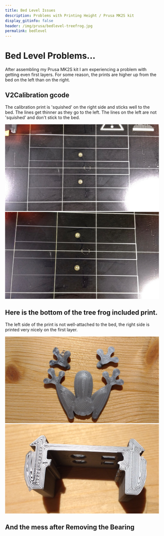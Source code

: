 ```yaml
---
title: Bed Level Issues
description: Problems with Printing Height / Prusa MK2S kit
display_gitinfo: false
header: /img/prusa/bedlevel-treefrog.jpg
permalink: bedlevel
---
```


# Bed Level Problems...

After assembling my Prusa MK2S kit I am experiencing a problem with getting even first layers. For some reason, the prints are higher up from the bed on the left than on the right.

## V2Calibration gcode

The calibration print is 'squished' on the right side and sticks well to the bed. The lines get thinner as they go to the left. The lines on the left are not 'squished' and don't stick to the bed.

<img src="img/prusa/bedlevel-v2cal02.jpg" alt="Bed Level Problem" style="width: 800px;"/>

<img src="img/prusa/bedlevel-v2cal03.jpg" alt="Bed Level Problem" style="width: 800px;"/>

## Here is the bottom of the tree frog included print.
The left side of the print is not well-attached to the bed, the right side is printed very nicely on the first layer.

<img src="img/prusa/bedlevel-treefrog.jpg" alt="Bed Level Problem" style="width: 800px;"/>

<img src="img/prusa/bedlevel-part01.jpg" alt="Bed Level Problem" style="width: 800px;"/>




## And the mess after Removing the Bearing
